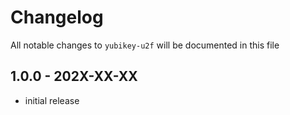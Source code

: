 # Changelog

All notable changes to `yubikey-u2f` will be documented in this file

## 1.0.0 - 202X-XX-XX

-   initial release
